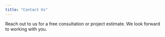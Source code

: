 ```yaml
---
title: "Contact Us"
---
```


Reach out to us for a free consultation or project estimate. We look forward to working with you.

